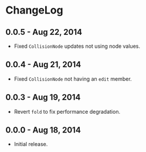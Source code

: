 # ChangeLog #

## 0.0.5 - Aug 22, 2014
* Fixed `CollisionNode` updates not using node values.

## 0.0.4 - Aug 21, 2014
* Fixed `CollisionNode` not having an `edit` member.

## 0.0.3 - Aug 19, 2014
* Revert `fold` to fix performance degradation.

## 0.0.0 - Aug 18, 2014
* Initial release.